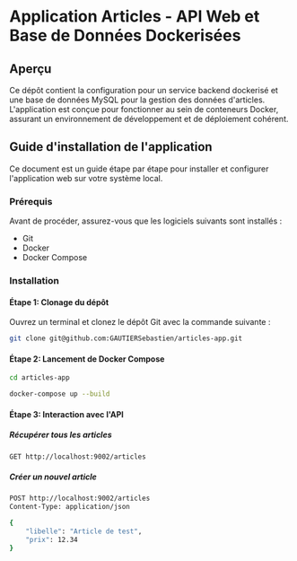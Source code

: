# Application Articles - API Web et Base de Données Dockerisées

## Aperçu

Ce dépôt contient la configuration pour un service backend dockerisé et une base de données MySQL pour la gestion des données d'articles.
L'application est conçue pour fonctionner au sein de conteneurs Docker, assurant un environnement de développement et de déploiement cohérent.

## Guide d'installation de l'application

Ce document est un guide étape par étape pour installer et configurer l'application web sur votre système local.

### Prérequis

Avant de procéder, assurez-vous que les logiciels suivants sont installés :

- Git
- Docker
- Docker Compose

### Installation

#### Étape 1: Clonage du dépôt

Ouvrez un terminal et clonez le dépôt Git avec la commande suivante :

```bash
git clone git@github.com:GAUTIERSebastien/articles-app.git
```

#### Étape 2: Lancement de Docker Compose

```bash
cd articles-app

docker-compose up --build
```

#### Étape 3: Interaction avec l'API

##### Récupérer tous les articles

```bash
GET http://localhost:9002/articles
```

##### Créer un nouvel article

```bash
POST http://localhost:9002/articles
Content-Type: application/json

{
    "libelle": "Article de test",
    "prix": 12.34
}
```
